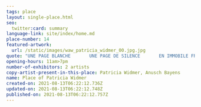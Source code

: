 ```yaml
---
tags: place
layout: single-place.html
seo:
  twitter:card: summary
language-link: site/index/home.md
place-number: 14
featured-artwork:
  url: /static/images/waw_patricia_widmer_00.jpg.jpg
quote: "UNE PAGE BLANCHE       UNE PAGE DE SILENCE       EN IMMOBILE FRAGILITÉ "
opening-hours: 11am>7pm
number-of-exhibitors: 2 artists
copy-artist-present-in-this-place: Patricia Widmer, Anusch Bayens
name: Place of Patricia Widmer
created-on: 2021-08-13T06:22:12.736Z
updated-on: 2021-08-13T06:22:12.748Z
published-on: 2021-08-13T06:22:12.757Z
---
```

